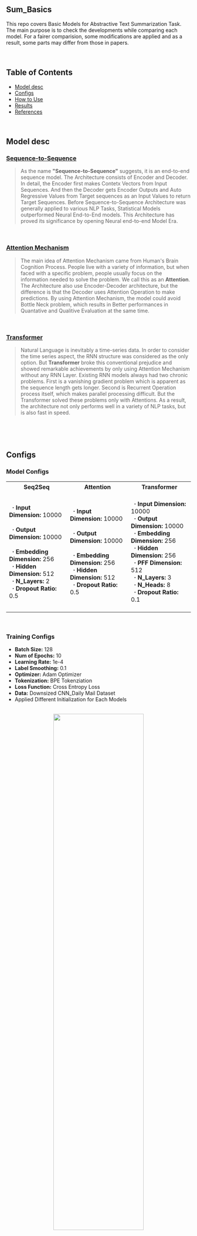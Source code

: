 ## Sum_Basics
This repo covers Basic Models for Abstractive Text Summarization Task.
The main purpose is to check the developments while comparing each model.
For a fairer comparision, some modifications are applied and as a result, some parts may differ from those in papers.

<br>

## Table of Contents
  * [Model desc](#model-desc)
  * [Configs](#configs)
  * [How to Use](#how-to-use)
  * [Results](#results)
  * [References](#references)

<br>


## Model desc

### [Sequence-to-Sequence](https://arxiv.org/abs/1409.3215)
> As the name **"Sequence-to-Sequence"** suggests, it is an end-to-end sequence model.
The Architecture consists of Encoder and Decoder. In detail, the Encoder first makes Contetx Vectors from Input Sequences. 
And then the Decoder gets Encoder Outputs and Auto Regressive Values from Target sequences as an Input Values to return Target Sequences.
Before Sequence-to-Sequence Architecture was generally applied to various NLP Tasks, Statistical Models outperformed Neural End-to-End models.
This Architecture has proved its significance by opening Neural end-to-end Model Era.

<br>

### [Attention Mechanism](https://arxiv.org/abs/1409.0473)
> The main idea of Attention Mechanism came from Human's Brain Cognition Process.
People live with a variety of information, but when faced with a specific problem, people usually focus on the information needed to solve the problem. We call this as an **Attention**.
The Architecture also use Encoder-Decoder architecture, but the difference is that the Decoder uses Attention Operation to make predictions.
By using Attention Mechanism, the model could avoid Bottle Neck problem, which results in Better performances in Quantative and Qualitive Evaluation at the same time.

<br>


### [Transformer](https://arxiv.org/abs/1706.03762)
> Natural Language is inevitably a time-series data. In order to consider the time series aspect, the RNN structure was considered as the only option.
But **Transformer** broke this conventional prejudice and showed remarkable achievements by only using Attention Mechanism without any RNN Layer.
Existing RNN models always had two chronic problems. First is a vanishing gradient problem which is apparent as the sequence length gets longer. Second is Recurrent Operation process itself, which makes parallel processing difficult.
But the Transformer solved these problems only with Attentions. As a result, the architecture not only performs well in a variety of NLP tasks, but is also fast in speed.

<br>


<br>
<br>

## Configs
### Model Configs

<table>
  <tr>
    <th>Seq2Seq</th>
    <th>Attention</th>
    <th>Transformer</th>
  </tr>
  <tr>
    <td>
      <strong>&nbsp; &centerdot; Input Dimension:</strong> 10000 &nbsp;<br> 
      <strong>&nbsp; &centerdot; Output Dimension:</strong> 10000 &nbsp;<br> 
      <strong>&nbsp; &centerdot; Embedding Dimension:</strong> 256 &nbsp;<br> 
      <strong>&nbsp; &centerdot; Hidden Dimension:</strong> 512 &nbsp;<br> 
      <strong>&nbsp; &centerdot; N_Layers:</strong> 2 &nbsp;<br> 
      <strong>&nbsp; &centerdot; Dropout Ratio:</strong> 0.5 &nbsp;
    </td>
    <td>
      <strong>&nbsp; &centerdot; Input Dimension:</strong> 10000 &nbsp;<br> 
      <strong>&nbsp; &centerdot; Output Dimension:</strong> 10000 &nbsp;<br> 
      <strong>&nbsp; &centerdot; Embedding Dimension:</strong> 256 &nbsp;<br> 
      <strong>&nbsp; &centerdot; Hidden Dimension:</strong> 512 &nbsp;<br> 
      <strong>&nbsp; &centerdot; Dropout Ratio:</strong> 0.5 &nbsp;
    </td>
    <td>
      <br>
      <strong>&nbsp; &centerdot; Input Dimension:</strong> 10000 &nbsp;<br> 
      <strong>&nbsp; &centerdot; Output Dimension:</strong> 10000 &nbsp;<br> 
      <strong>&nbsp; &centerdot; Embedding Dimension:</strong> 256 &nbsp;<br> 
      <strong>&nbsp; &centerdot; Hidden Dimension:</strong> 256 &nbsp;<br> 
      <strong>&nbsp; &centerdot; PFF Dimension:</strong> 512 &nbsp;<br> 
      <strong>&nbsp; &centerdot; N_Layers:</strong> 3 &nbsp;<br> 
      <strong>&nbsp; &centerdot; N_Heads:</strong> 8 &nbsp;<br> 
      <strong>&nbsp; &centerdot; Dropout Ratio:</strong> 0.1 &nbsp;<br>
      <br>
    </td>
  </tr>
</table>

<br>

### Training Configs

* **Batch Size:** 128
* **Num of Epochs:** 10
* **Learning Rate:** 1e-4
* **Label Smoothing:** 0.1
* **Optimizer:** Adam Optimizer
* **Tokenization:** BPE Tokenziation
* **Loss Function:** Cross Entropy Loss
* **Data:** Downsized CNN_Daily Mail Dataset
* Applied Different Initialization for Each Models

<br>

<center>
  <img src="https://user-images.githubusercontent.com/71929682/168110116-374d3ac9-48d6-41e3-a2ce-d216f2e76422.png" width="70%" height="60%">
</center>


<br>
<br>

## How to Use
**First clone git repo in your env**
```
git clone https://github.com/moon23k/NMT_Basic
```

<br>

**Download and Process Dataset by the code below**
```
cd NMT_Basic
bash prepare_data.sh
```

<br>

**Train models with "train.py" file (scheduler is optional)**
```
python3 train.py -model ['seq2seq', 'attention', 'transformer'] -scheduler ['constant', 'noam', 'cosine_annealing_warm', 'exponential', 'step']
```

<br>

**Test trained models with "test.py" file**
```
python3 test.py -model ['seq2seq', 'attention', 'transformer']
```

<br>

**Test with user input sentence via trained models**
```
python3 inference.py -model ['seq2seq', 'attention', 'transformer']
```


<br>
<br>


## Results

**Loss**

<br>

**PPL**

<br>

**BLEU**

<br>
<br>

## References
* Sequence to Sequence Learning with Neural Networks
* Neural Machine Translation by Jointly Learning to Align and Translate
* Attention is all you need
